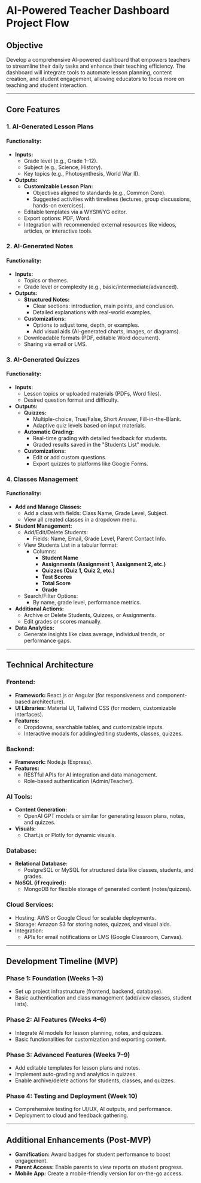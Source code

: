 # AI-Powered Teacher Dashboard Project Flow

## **Objective**
Develop a comprehensive AI-powered dashboard that empowers teachers to streamline their daily tasks and enhance their teaching efficiency. The dashboard will integrate tools to automate lesson planning, content creation, and student engagement, allowing educators to focus more on teaching and student interaction.

---

## **Core Features**

### 1. **AI-Generated Lesson Plans**
#### **Functionality:**
- **Inputs:**
  - Grade level (e.g., Grade 1–12).
  - Subject (e.g., Science, History).
  - Key topics (e.g., Photosynthesis, World War II).
- **Outputs:**
  - **Customizable Lesson Plan:**
    - Objectives aligned to standards (e.g., Common Core).
    - Suggested activities with timelines (lectures, group discussions, hands-on exercises).
  - Editable templates via a WYSIWYG editor.
  - Export options: PDF, Word.
  - Integration with recommended external resources like videos, articles, or interactive tools.

### 2. **AI-Generated Notes**
#### **Functionality:**
- **Inputs:**
  - Topics or themes.
  - Grade level or complexity (e.g., basic/intermediate/advanced).
- **Outputs:**
  - **Structured Notes:**
    - Clear sections: introduction, main points, and conclusion.
    - Detailed explanations with real-world examples.
  - **Customizations:**
    - Options to adjust tone, depth, or examples.
    - Add visual aids (AI-generated charts, images, or diagrams).
  - Downloadable formats (PDF, editable Word document).
  - Sharing via email or LMS.

### 3. **AI-Generated Quizzes**
#### **Functionality:**
- **Inputs:**
  - Lesson topics or uploaded materials (PDFs, Word files).
  - Desired question format and difficulty.
- **Outputs:**
  - **Quizzes:**
    - Multiple-choice, True/False, Short Answer, Fill-in-the-Blank.
    - Adaptive quiz levels based on input materials.
  - **Automatic Grading:**
    - Real-time grading with detailed feedback for students.
    - Graded results saved in the "Students List" module.
  - **Customizations:**
    - Edit or add custom questions.
    - Export quizzes to platforms like Google Forms.

### 4. **Classes Management**
#### **Functionality:**
- **Add and Manage Classes:**
  - Add a class with fields: Class Name, Grade Level, Subject.
  - View all created classes in a dropdown menu.
- **Student Management:**
  - Add/Edit/Delete Students:
    - Fields: Name, Email, Grade Level, Parent Contact Info.
  - View Students List in a tabular format:
    - Columns:
      - **Student Name**
      - **Assignments (Assignment 1, Assignment 2, etc.)**
      - **Quizzes (Quiz 1, Quiz 2, etc.)**
      - **Test Scores**
      - **Total Score**
      - **Grade**
  - Search/Filter Options:
    - By name, grade level, performance metrics.
- **Additional Actions:**
  - Archive or Delete Students, Quizzes, or Assignments.
  - Edit grades or scores manually.
- **Data Analytics:**
  - Generate insights like class average, individual trends, or performance gaps.

---

## **Technical Architecture**

### **Frontend:**
- **Framework:** React.js or Angular (for responsiveness and component-based architecture).
- **UI Libraries:** Material UI, Tailwind CSS (for modern, customizable interfaces).
- **Features:**
  - Dropdowns, searchable tables, and customizable inputs.
  - Interactive modals for adding/editing students, classes, quizzes.

### **Backend:**
- **Framework:** Node.js (Express).
- **Features:**
  - RESTful APIs for AI integration and data management.
  - Role-based authentication (Admin/Teacher).

### **AI Tools:**
- **Content Generation:**
  - OpenAI GPT models or similar for generating lesson plans, notes, and quizzes.
- **Visuals:**
  - Chart.js or Plotly for dynamic visuals.

### **Database:**
- **Relational Database:**
  - PostgreSQL or MySQL for structured data like classes, students, and grades.
- **NoSQL (if required):**
  - MongoDB for flexible storage of generated content (notes/quizzes).

### **Cloud Services:**
- Hosting: AWS or Google Cloud for scalable deployments.
- Storage: Amazon S3 for storing notes, quizzes, and visual aids.
- Integration:
  - APIs for email notifications or LMS (Google Classroom, Canvas).

---

## **Development Timeline (MVP)**

### **Phase 1: Foundation (Weeks 1–3)**
- Set up project infrastructure (frontend, backend, database).
- Basic authentication and class management (add/view classes, student lists).

### **Phase 2: AI Features (Weeks 4–6)**
- Integrate AI models for lesson planning, notes, and quizzes.
- Basic functionalities for customization and exporting content.

### **Phase 3: Advanced Features (Weeks 7–9)**
- Add editable templates for lesson plans and notes.
- Implement auto-grading and analytics in quizzes.
- Enable archive/delete actions for students, classes, and quizzes.

### **Phase 4: Testing and Deployment (Week 10)**
- Comprehensive testing for UI/UX, AI outputs, and performance.
- Deployment to cloud and feedback gathering.

---

## **Additional Enhancements (Post-MVP)**
- **Gamification:** Award badges for student performance to boost engagement.
- **Parent Access:** Enable parents to view reports on student progress.
- **Mobile App:** Create a mobile-friendly version for on-the-go access.
